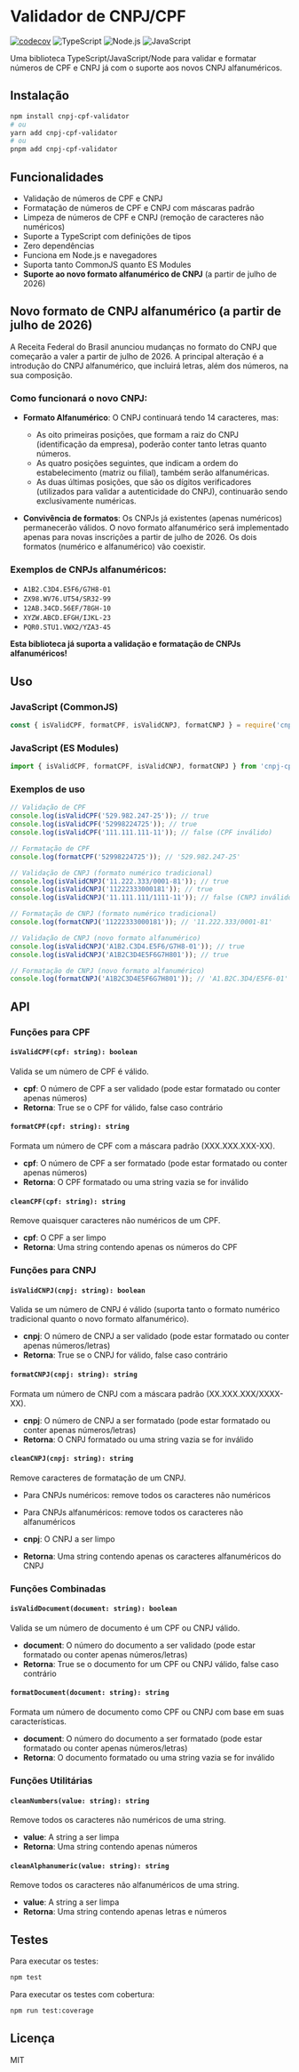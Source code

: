 # Validador de CNPJ/CPF 
[![codecov](https://codecov.io/gh/FredericoSFerreira/cnpj-cpf-validator/branch/main/graph/badge.svg?token=MBIO51G1JR)](https://codecov.io/gh/FredericoSFerreira/cnpj-cpf-validator) ![TypeScript](https://img.shields.io/badge/TypeScript-3178c6?logo=typescript&logoColor=white&style=flat) ![Node.js](https://img.shields.io/badge/Node.js-339933?logo=node.js&logoColor=white&style=flat) ![JavaScript](https://img.shields.io/badge/JavaScript-F7DF1E?logo=javascript&logoColor=black&style=flat)


Uma biblioteca TypeScript/JavaScript/Node para validar e formatar números de CPF e CNPJ já com o suporte aos novos CNPJ alfanuméricos.

## Instalação

```bash
npm install cnpj-cpf-validator
# ou
yarn add cnpj-cpf-validator
# ou
pnpm add cnpj-cpf-validator
```

## Funcionalidades

- Validação de números de CPF e CNPJ
- Formatação de números de CPF e CNPJ com máscaras padrão
- Limpeza de números de CPF e CNPJ (remoção de caracteres não numéricos)
- Suporte a TypeScript com definições de tipos
- Zero dependências
- Funciona em Node.js e navegadores
- Suporta tanto CommonJS quanto ES Modules
- **Suporte ao novo formato alfanumérico de CNPJ** (a partir de julho de 2026)

## Novo formato de CNPJ alfanumérico (a partir de julho de 2026)

A Receita Federal do Brasil anunciou mudanças no formato do CNPJ que começarão a valer a partir de julho de 2026. A principal alteração é a introdução do CNPJ alfanumérico, que incluirá letras, além dos números, na sua composição.

### Como funcionará o novo CNPJ:

- **Formato Alfanumérico**: O CNPJ continuará tendo 14 caracteres, mas:
  - As oito primeiras posições, que formam a raiz do CNPJ (identificação da empresa), poderão conter tanto letras quanto números.
  - As quatro posições seguintes, que indicam a ordem do estabelecimento (matriz ou filial), também serão alfanuméricas.
  - As duas últimas posições, que são os dígitos verificadores (utilizados para validar a autenticidade do CNPJ), continuarão sendo exclusivamente numéricas.

- **Convivência de formatos**: Os CNPJs já existentes (apenas numéricos) permanecerão válidos. O novo formato alfanumérico será implementado apenas para novas inscrições a partir de julho de 2026. Os dois formatos (numérico e alfanumérico) vão coexistir.

### Exemplos de CNPJs alfanuméricos:

- `A1B2.C3D4.E5F6/G7H8-01`
- `ZX98.WV76.UT54/SR32-99`
- `12AB.34CD.56EF/78GH-10`
- `XYZW.ABCD.EFGH/IJKL-23`
- `PQR0.STU1.VWX2/YZA3-45`

**Esta biblioteca já suporta a validação e formatação de CNPJs alfanuméricos!**

## Uso

### JavaScript (CommonJS)

```javascript
const { isValidCPF, formatCPF, isValidCNPJ, formatCNPJ } = require('cnpj-cpf-validator');
```

### JavaScript (ES Modules)

```javascript
import { isValidCPF, formatCPF, isValidCNPJ, formatCNPJ } from 'cnpj-cpf-validator';
```

### Exemplos de uso

```javascript
// Validação de CPF
console.log(isValidCPF('529.982.247-25')); // true
console.log(isValidCPF('52998224725')); // true
console.log(isValidCPF('111.111.111-11')); // false (CPF inválido)

// Formatação de CPF
console.log(formatCPF('52998224725')); // '529.982.247-25'

// Validação de CNPJ (formato numérico tradicional)
console.log(isValidCNPJ('11.222.333/0001-81')); // true
console.log(isValidCNPJ('11222333000181')); // true
console.log(isValidCNPJ('11.111.111/1111-11')); // false (CNPJ inválido)

// Formatação de CNPJ (formato numérico tradicional)
console.log(formatCNPJ('11222333000181')); // '11.222.333/0001-81'

// Validação de CNPJ (novo formato alfanumérico)
console.log(isValidCNPJ('A1B2.C3D4.E5F6/G7H8-01')); // true
console.log(isValidCNPJ('A1B2C3D4E5F6G7H801')); // true

// Formatação de CNPJ (novo formato alfanumérico)
console.log(formatCNPJ('A1B2C3D4E5F6G7H801')); // 'A1.B2C.3D4/E5F6-01'
```

## API

### Funções para CPF

#### `isValidCPF(cpf: string): boolean`

Valida se um número de CPF é válido.

- **cpf**: O número de CPF a ser validado (pode estar formatado ou conter apenas números)
- **Retorna**: True se o CPF for válido, false caso contrário

#### `formatCPF(cpf: string): string`

Formata um número de CPF com a máscara padrão (XXX.XXX.XXX-XX).

- **cpf**: O número de CPF a ser formatado (pode estar formatado ou conter apenas números)
- **Retorna**: O CPF formatado ou uma string vazia se for inválido

#### `cleanCPF(cpf: string): string`

Remove quaisquer caracteres não numéricos de um CPF.

- **cpf**: O CPF a ser limpo
- **Retorna**: Uma string contendo apenas os números do CPF

### Funções para CNPJ

#### `isValidCNPJ(cnpj: string): boolean`

Valida se um número de CNPJ é válido (suporta tanto o formato numérico tradicional quanto o novo formato alfanumérico).

- **cnpj**: O número de CNPJ a ser validado (pode estar formatado ou conter apenas números/letras)
- **Retorna**: True se o CNPJ for válido, false caso contrário

#### `formatCNPJ(cnpj: string): string`

Formata um número de CNPJ com a máscara padrão (XX.XXX.XXX/XXXX-XX).

- **cnpj**: O número de CNPJ a ser formatado (pode estar formatado ou conter apenas números/letras)
- **Retorna**: O CNPJ formatado ou uma string vazia se for inválido

#### `cleanCNPJ(cnpj: string): string`

Remove caracteres de formatação de um CNPJ.
- Para CNPJs numéricos: remove todos os caracteres não numéricos
- Para CNPJs alfanuméricos: remove todos os caracteres não alfanuméricos

- **cnpj**: O CNPJ a ser limpo
- **Retorna**: Uma string contendo apenas os caracteres alfanuméricos do CNPJ

### Funções Combinadas

#### `isValidDocument(document: string): boolean`

Valida se um número de documento é um CPF ou CNPJ válido.

- **document**: O número do documento a ser validado (pode estar formatado ou conter apenas números/letras)
- **Retorna**: True se o documento for um CPF ou CNPJ válido, false caso contrário

#### `formatDocument(document: string): string`

Formata um número de documento como CPF ou CNPJ com base em suas características.

- **document**: O número do documento a ser formatado (pode estar formatado ou conter apenas números/letras)
- **Retorna**: O documento formatado ou uma string vazia se for inválido

### Funções Utilitárias

#### `cleanNumbers(value: string): string`

Remove todos os caracteres não numéricos de uma string.

- **value**: A string a ser limpa
- **Retorna**: Uma string contendo apenas números

#### `cleanAlphanumeric(value: string): string`

Remove todos os caracteres não alfanuméricos de uma string.

- **value**: A string a ser limpa
- **Retorna**: Uma string contendo apenas letras e números

## Testes

Para executar os testes:

```bash
npm test
```

Para executar os testes com cobertura:

```bash
npm run test:coverage
```


## Licença

MIT
